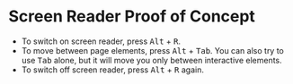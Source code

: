 # Screen Reader Proof of Concept


* To switch on screen reader, press <kbd>Alt</kbd> + <kbd>R</kbd>.
* To move between page elements, press <kbd>Alt</kbd> + <kbd>Tab</kbd>. You can also try to use <kbd>Tab</kbd> alone, but it will move you only between interactive elements.
* To switch off screen reader, press <kbd>Alt</kbd> + <kbd>R</kbd> again.
